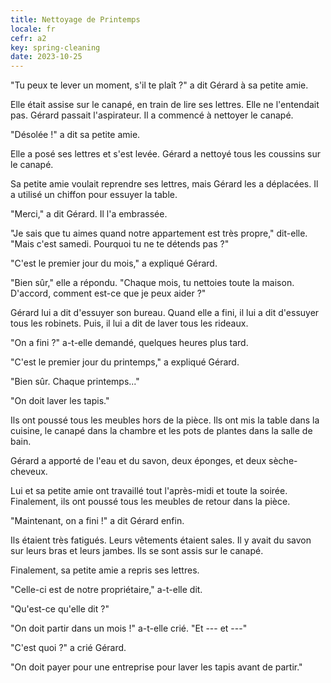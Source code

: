 ```yaml
---
title: Nettoyage de Printemps
locale: fr
cefr: a2
key: spring-cleaning
date: 2023-10-25
---
```


"Tu peux te lever un moment, s'il te plaît ?" a dit Gérard à sa petite amie.

Elle était assise sur le canapé, en train de lire ses lettres. Elle ne l'entendait pas. Gérard passait l'aspirateur. Il a commencé à nettoyer le canapé.

"Désolée !" a dit sa petite amie.

Elle a posé ses lettres et s'est levée. Gérard a nettoyé tous les coussins sur le canapé.

Sa petite amie voulait reprendre ses lettres, mais Gérard les a déplacées. Il a utilisé un chiffon pour essuyer la table.

"Merci," a dit Gérard. Il l'a embrassée.

"Je sais que tu aimes quand notre appartement est très propre," dit-elle. "Mais c'est samedi. Pourquoi tu ne te détends pas ?"

"C'est le premier jour du mois," a expliqué Gérard.

"Bien sûr," elle a répondu. "Chaque mois, tu nettoies toute la maison. D'accord, comment est-ce que je peux aider ?"

Gérard lui a dit d'essuyer son bureau. Quand elle a fini, il lui a dit d'essuyer tous les robinets. Puis, il lui a dit de laver tous les rideaux.

"On a fini ?" a-t-elle demandé, quelques heures plus tard.

"C'est le premier jour du printemps," a expliqué Gérard.

"Bien sûr. Chaque printemps..."

"On doit laver les tapis."

Ils ont poussé tous les meubles hors de la pièce. Ils ont mis la table dans la cuisine, le canapé dans la chambre et les pots de plantes dans la salle de bain.

Gérard a apporté de l'eau et du savon, deux éponges, et deux sèche-cheveux.

Lui et sa petite amie ont travaillé tout l'après-midi et toute la soirée. Finalement, ils ont poussé tous les meubles de retour dans la pièce.

"Maintenant, on a fini !" a dit Gérard enfin.

Ils étaient très fatigués. Leurs vêtements étaient sales. Il y avait du savon sur leurs bras et leurs jambes. Ils se sont assis sur le canapé.

Finalement, sa petite amie a repris ses lettres.

"Celle-ci est de notre propriétaire," a-t-elle dit.

"Qu'est-ce qu'elle dit ?"

"On doit partir dans un mois !" a-t-elle crié. "Et --- et ---"

"C'est quoi ?" a crié Gérard.

"On doit payer pour une entreprise pour laver les tapis avant de partir."